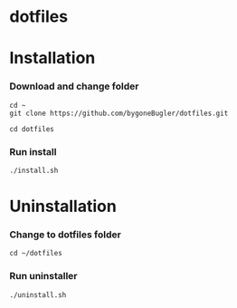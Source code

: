 # dotfiles
# Installation
### Download and change folder
```
cd ~
git clone https://github.com/bygoneBugler/dotfiles.git

cd dotfiles
```
### Run install
```
./install.sh
```

# Uninstallation

### Change to dotfiles folder
```
cd ~/dotfiles
```

### Run uninstaller
```
./uninstall.sh
```
